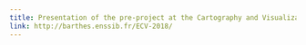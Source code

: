 ```yaml
---
title: Presentation of the pre-project at the Cartography and Visualization Summer School at ENSSIB
link: http://barthes.enssib.fr/ECV-2018/
---
```

